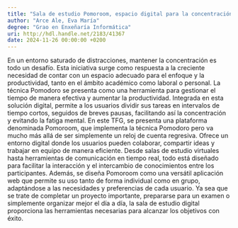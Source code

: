 ```yaml
---
title: "Sala de estudio Pomoroom, espacio digital para la concentración"
author: "Arce Ale, Eva María"
degree: "Grao en Enxeñaría Informática"
uri: http://hdl.handle.net/2183/41367
date: 2024-11-26 00:00:00 +0200
---
```

En un entorno saturado de distracciones, mantener la concentración es todo un desafío. Esta iniciativa surge como respuesta a la creciente necesidad de contar con un espacio adecuado para el enfoque y la productividad, tanto en el ámbito académico como laboral o personal. La técnica Pomodoro se presenta como una herramienta para gestionar el tiempo de manera efectiva y aumentar la productividad. Integrada en esta solución digital, permite a los usuarios dividir sus tareas en intervalos de tiempo cortos, seguidos de breves pausas, facilitando así la concentración y evitando la fatiga mental. En este TFG, se presenta una plataforma denominada Pomoroom, que implementa la técnica Pomodoro pero va mucho más allá de ser simplemente un reloj de cuenta regresiva. Ofrece un entorno digital donde los usuarios pueden colaborar, compartir ideas y trabajar en equipo de manera eficiente. Desde salas de estudio virtuales hasta herramientas de comunicación en tiempo real, todo está diseñado para facilitar la interacción y el intercambio de conocimientos entre los participantes. Además, se diseña Pomoroom como una versátil aplicación web que permite su uso tanto de forma individual como en grupo, adaptándose a las necesidades y preferencias de cada usuario. Ya sea que se trate de completar un proyecto importante, prepararse para un examen o simplemente organizar mejor el día a día, la sala de estudio digital proporciona las herramientas necesarias para alcanzar los objetivos con éxito.
